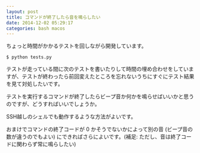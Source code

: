 ```yaml
---
layout: post
title: コマンドが終了したら音を鳴らしたい
date: 2014-12-02 05:29:17
categories: bash macos
---
```

<!-- {% raw %} -->
<p>ちょっと時間がかかるテストを回しながら開発しています。</p>

<pre><code>$ python tests.py
</code></pre>

<p>テストが走っている間に次のテストを書いたりして時間の埋め合わせをしていますが、テストが終わったら前回変えたところを忘れないうちにすぐにテスト結果を見て対処したいです。</p>

<p>テストを実行するコマンドが終了したらビープ音か何かを鳴らせばいいかと思うのですが、どうすればいいでしょうか。</p>

<p>SSH越しのシェルでも動作するような方法がよいです。</p>

<p>おまけでコマンドの終了コードが 0 かそうでないかによって別の音 (ビープ音の数が違うのでもよい) にできればさらによいです。(補足: ただし、音は終了コードに関わらず常に鳴らしたい)</p>
<!-- {% endraw %} -->
